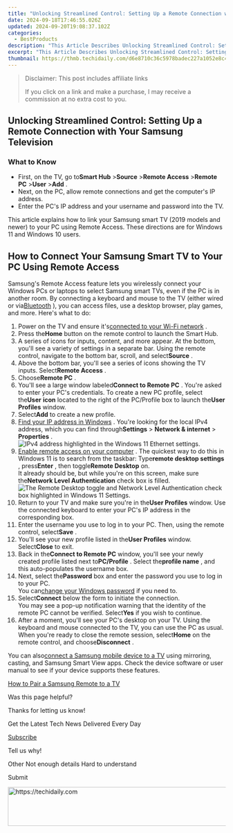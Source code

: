 ```yaml
---
title: "Unlocking Streamlined Control: Setting Up a Remote Connection with Your Samsung Television"
date: 2024-09-18T17:46:55.026Z
updated: 2024-09-20T19:08:37.102Z
categories:
  - BestProducts
description: "This Article Describes Unlocking Streamlined Control: Setting Up a Remote Connection with Your Samsung Television"
excerpt: "This Article Describes Unlocking Streamlined Control: Setting Up a Remote Connection with Your Samsung Television"
thumbnail: https://thmb.techidaily.com/d6e8710c36c5978badec227a1052e8c4e84f42f10c18f1adcfe6fd4f956e57b1.jpg
---
```


>  Disclaimer: This post includes affiliate links
>
>  If you click on a link and make a purchase, I may receive a commission at no extra cost to you.
>

## Unlocking Streamlined Control: Setting Up a Remote Connection with Your Samsung Television
### What to Know

* First, on the TV, go to**Smart Hub** \>**Source** \>**Remote Access** \>**Remote PC** \>**User** \>**Add** .
* Next, on the PC, allow remote connections and get the computer's IP address.
* Enter the PC's IP address and your username and password into the TV.

 This article explains how to link your Samsung smart TV (2019 models and newer) to your PC using Remote Access. These directions are for Windows 11 and Windows 10 users.

## How to Connect Your Samsung Smart TV to Your PC Using Remote Access

 Samsung's Remote Access feature lets you wirelessly connect your Windows PCs or laptops to select Samsung smart TVs, even if the PC is in another room. By connecting a keyboard and mouse to the TV (either wired or via[Bluetooth](https://www.lifewire.com/what-is-bluetooth-2377412) ), you can access files, use a desktop browser, play games, and more. Here's what to do:

1. Power on the TV and ensure it's[connected to your Wi-Fi network](https://www.lifewire.com/connect-smart-tv-to-wifi-4587350) .
2. Press the**Home** button on the remote control to launch the Smart Hub.
3. A series of icons for inputs, content, and more appear. At the bottom, you'll see a variety of settings in a separate bar. Using the remote control, navigate to the bottom bar, scroll, and select**Source** .
4. Above the bottom bar, you'll see a series of icons showing the TV inputs. Select**Remote Access** .
5. Choose**Remote PC** .
6. You'll see a large window labeled**Connect to Remote PC** . You're asked to enter your PC's credentials. To create a new PC profile, select the**User** **icon** located to the right of the PC/Profile box to launch the**User Profiles** window.
7. Select**Add** to create a new profile.
8. [Find your IP address in Windows](https://www.lifewire.com/find-ip-address-in-windows-7112576) . You're looking for the local IPv4 address, which you can find through**Settings** \> **Network & internet**  \> **Properties** .  
![IPv4 address highlighted in the Windows 11 Ethernet settings.](https://www.lifewire.com/thmb/kudvbXxhRr8hfDIYk80vOyl484U=/1500x0/filters:no_upscale():max_bytes(150000):strip_icc():format(webp)/A8-UseRemoteAccessonYourSamsungSmartTV-annotated-030e8e72d868445b99969440d7bb6c7e.jpg)
9. [Enable remote access on your computer](https://www.lifewire.com/windows-10-remote-desktop-4589382) . The quickest way to do this in Windows 11 is to search from the taskbar: Type**remote desktop settings** , press**Enter** , then toggle**Remote Desktop** on.  
 It already should be, but while you're on this screen, make sure the**Network Level Authentication** check box is filled.  
![The Remote Desktop toggle and Network Level Authentication check box highlighted in Windows 11 Settings.](https://www.lifewire.com/thmb/hUwIgWR-dxZC68uehugaWY0ts6g=/1500x0/filters:no_upscale():max_bytes(150000):strip_icc():format(webp)/A9-UseRemoteAccessonYourSamsungSmartTV-annotated-68cb0132b5314021af5f6530097d543f.jpg)
10. Return to your TV and make sure you're in the**User Profiles** window. Use the connected keyboard to enter your PC's IP address in the corresponding box.
11. Enter the username you use to log in to your PC. Then, using the remote control, select**Save** .
12. You'll see your new profile listed in the**User Profiles** window. Select**Close** to exit.
13. Back in the**Connect to Remote PC** window, you'll see your newly created profile listed next to**PC/Profile** . Select the**profile name** , and this auto-populates the username box.
14. Next, select the**Password** box and enter the password you use to log in to your PC.  
 You can[change your Windows password](https://www.lifewire.com/how-do-i-change-my-password-in-windows-2626070) if you need to.
15. Select**Connect** below the form to initiate the connection.  
 You may see a pop-up notification warning that the identity of the remote PC cannot be verified. Select**Yes** if you wish to continue.
16. After a moment, you'll see your PC's desktop on your TV. Using the keyboard and mouse connected to the TV, you can use the PC as usual.  
 When you're ready to close the remote session, select**Home** on the remote control, and choose**Disconnect** .

 You can also[connect a Samsung mobile device to a TV](https://www.lifewire.com/how-to-connect-samsung-phone-to-samsung-tv-4589275) using mirroring, casting, and Samsung Smart View apps. Check the device software or user manual to see if your device supports these features.

[How to Pair a Samsung Remote to a TV](https://www.lifewire.com/pair-samsung-remote-to-tv-5221828)

Was this page helpful?

Thanks for letting us know!

 Get the Latest Tech News Delivered Every Day

[Subscribe](https://www.lifewire.com/#)

Tell us why!

 Other  Not enough details  Hard to understand

 Submit

<ins class="adsbygoogle"
     style="display:block"
     data-ad-format="autorelaxed"
     data-ad-client="ca-pub-7571918770474297"
     data-ad-slot="1223367746"></ins>

<ins class="adsbygoogle"
     style="display:block"
     data-ad-client="ca-pub-7571918770474297"
     data-ad-slot="8358498916"
     data-ad-format="auto"
     data-full-width-responsive="true"></ins>



<!-- affiliate ads begin -->
<a href="https://appsumo.8odi.net/c/5597632/2118320/7443" target="_top" id="2118320">
  <img src="//a.impactradius-go.com/display-ad/7443-2118320" border="0" alt="https://techidaily.com" width="728" height="90"/>
</a>
<img height="0" width="0" src="https://appsumo.8odi.net/i/5597632/2118320/7443" style="position:absolute;visibility:hidden;" border="0" />
<!-- affiliate ads end -->

